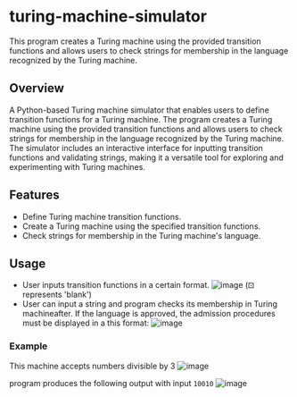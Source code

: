 # turing-machine-simulator
This program creates a Turing machine using the provided transition functions and allows users to check strings for membership in the language recognized by the Turing machine.

## Overview
A Python-based Turing machine simulator that enables users to define transition functions for a Turing machine. The program creates a Turing machine using the provided transition functions and allows users to check strings for membership in the language recognized by the Turing machine. The simulator includes an interactive interface for inputting transition functions and validating strings, making it a versatile tool for exploring and experimenting with Turing machines.

## Features
- Define Turing machine transition functions.
- Create a Turing machine using the specified transition functions.
- Check strings for membership in the Turing machine's language.

## Usage
- User inputs transition functions in a certain format.
  ![image](https://github.com/negjafari/turing-machine-simulator/assets/59292708/d0b1a27b-df5a-4c0c-94ec-05c114d6afd2)
(⊡ represents 'blank')
- User can input a string and program checks its membership in Turing machineafter.
  If the language is approved, the admission procedures must be displayed in a this format:
  ![image](https://github.com/negjafari/turing-machine-simulator/assets/59292708/a138b53d-0b45-45c7-b36b-57358459ebc6)

### Example
This machine accepts numbers divisible by 3
![image](https://github.com/negjafari/turing-machine-simulator/assets/59292708/b9a2df98-afd5-45fd-8d3f-4176636dda94)

program produces the following output with input `10010`
![image](https://github.com/negjafari/turing-machine-simulator/assets/59292708/c14f8bd0-bf67-4903-a670-cd8423dea37f)



